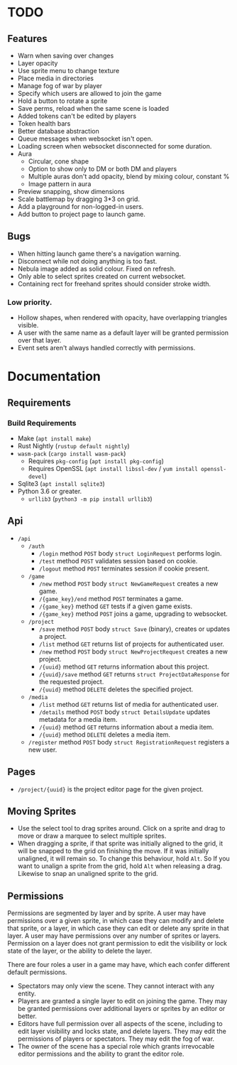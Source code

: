 # TODO

## Features
* Warn when saving over changes
* Layer opacity
* Use sprite menu to change texture
* Place media in directories
* Manage fog of war by player
* Specify which users are allowed to join the game
* Hold a button to rotate a sprite
* Save perms, reload when the same scene is loaded
* Added tokens can't be edited by players
* Token health bars
* Better database abstraction
* Queue messages when websocket isn't open.
* Loading screen when websocket disconnected for some duration.
* Aura
    * Circular, cone shape
    * Option to show only to DM or both DM and players
    * Multiple auras don't add opacity, blend by mixing colour, constant %
    * Image pattern in aura
* Preview snapping, show dimensions
* Scale battlemap by dragging 3*3 on grid.
* Add a playground for non-logged-in users.
* Add button to project page to launch game.

## Bugs

* When hitting launch game there's a navigation warning.
* Disconnect while not doing anything is too fast.
* Nebula image added as solid colour. Fixed on refresh.
* Only able to select sprites created on current websocket.
* Containing rect for freehand sprites should consider stroke width.

### Low priority.

* Hollow shapes, when rendered with opacity, have overlapping triangles visible.
* A user with the same name as a default layer will be granted permission over
    that layer.
* Event sets aren't always handled correctly with permissions.

# Documentation

## Requirements

### Build Requirements

* Make (`apt install make`)
* Rust Nightly (`rustup default nightly`)
* `wasm-pack` (`cargo install wasm-pack`)
    * Requires `pkg-config` (`apt install pkg-config`)
    * Requires OpenSSL (`apt install libssl-dev` / `yum install openssl-devel`)
* Sqlite3 (`apt install sqlite3`)
* Python 3.6 or greater.
    * `urllib3` (`python3 -m pip install urllib3`)

## Api

- `/api`
    - `/auth`
        - `/login` method `POST` body `struct LoginRequest` performs login.
        - `/test` method `POST` validates session based on cookie.
        - `/logout` method `POST` terminates session if cookie present.
    - `/game`
        - `/new` method `POST` body `struct NewGameRequest` creates a new game.
        - `/{game_key}/end` method `POST` terminates a game.
        - `/{game_key}` method `GET` tests if a given game exists.
        - `/{game_key}` method `POST` joins a game, upgrading to websocket.
    - `/project`
        - `/save` method `POST` body `struct Save` (binary), creates or updates
            a project.
        - `/list` method `GET` returns list of projects for authenticated user.
        - `/new` method `POST` body `struct NewProjectRequest` creates a new
            project.
        - `/{uuid}` method `GET` returns information about this project.
        - `/{uuid}/save` method `GET` returns `struct ProjectDataResponse` for
            the requested project.
        - `/{uuid}` method `DELETE` deletes the specified project.
    - `/media`
        - `/list` method `GET` returns list of media for authenticated user.
        - `/details` method `POST` body `struct DetailsUpdate` updates metadata
            for a media item.
        - `/{uuid}` method `GET` returns information about a media item.
        - `/{uuid}` method `DELETE` deletes a media item.
    - `/register` method `POST` body `struct RegistrationRequest` registers a
        new user.

## Pages

- `/project/{uuid}` is the project editor page for the given project.

## Moving Sprites

* Use the select tool to drag sprites around. Click on a sprite and drag to
    move or draw a marquee to select multiple sprites.
* When dragging a sprite, if that sprite was initially aligned to the grid, it
    will be snapped to the grid on finishing the move. If it was initially
    unaligned, it will remain so. To change this behaviour, hold `Alt`. So If
    you want to unalign a sprite from the grid, hold `Alt` when releasing a
    drag. Likewise to snap an unaligned sprite to the grid. 

## Permissions

Permissions are segmented by layer and by sprite. A user may have permissions
over a given sprite, in which case they can modify and delete that sprite, or a
layer, in which case they can edit or delete any sprite in that layer. A user
may have permissions over any number of sprites or layers. Permission on a layer
does not grant permission to edit the visibility or lock state of the layer, or
the ability to delete the layer.

There are four roles a user in a game may have, which each confer different
default permissions.

* Spectators may only view the scene. They cannot interact with any entity.
* Players are granted a single layer to edit on joining the game. They may be
    granted permissions over additional layers or sprites by an editor or
    better.
* Editors have full permission over all aspects of the scene, including to edit
    layer visibility and locks state, and delete layers. They may edit the
    permissions of players or spectators. They may edit the fog of war.
* The owner of the scene has a special role which grants irrevocable editor
    permissions and the ability to grant the editor role.
